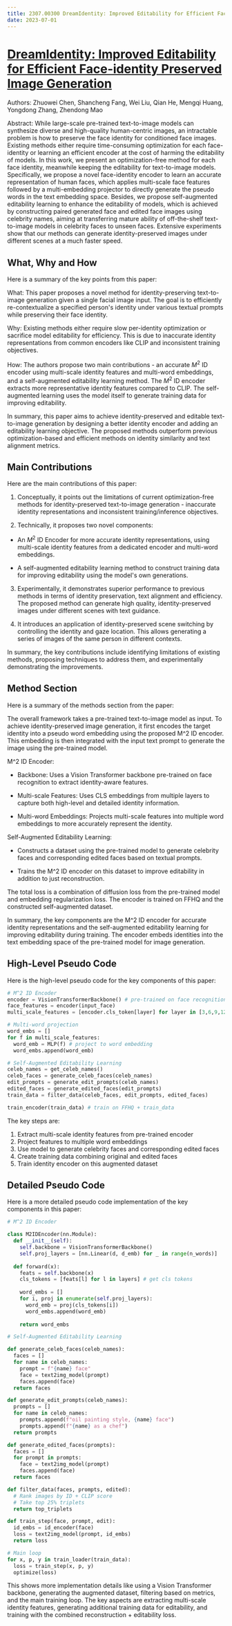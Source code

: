 ```yaml
---
title: 2307.00300 DreamIdentity: Improved Editability for Efficient Face-identity Preserved Image Generation
date: 2023-07-01
---
```


# [DreamIdentity: Improved Editability for Efficient Face-identity Preserved Image Generation](https://arxiv.org/abs/2307.00300)

Authors: Zhuowei Chen, Shancheng Fang, Wei Liu, Qian He, Mengqi Huang, Yongdong Zhang, Zhendong Mao

Abstract: While large-scale pre-trained text-to-image models can synthesize diverse and high-quality human-centric images, an intractable problem is how to preserve the face identity for conditioned face images. Existing methods either require time-consuming optimization for each face-identity or learning an efficient encoder at the cost of harming the editability of models. In this work, we present an optimization-free method for each face identity, meanwhile keeping the editability for text-to-image models. Specifically, we propose a novel face-identity encoder to learn an accurate representation of human faces, which applies multi-scale face features followed by a multi-embedding projector to directly generate the pseudo words in the text embedding space. Besides, we propose self-augmented editability learning to enhance the editability of models, which is achieved by constructing paired generated face and edited face images using celebrity names, aiming at transferring mature ability of off-the-shelf text-to-image models in celebrity faces to unseen faces. Extensive experiments show that our methods can generate identity-preserved images under different scenes at a much faster speed.

## What, Why and How

 Here is a summary of the key points from this paper:

What: This paper proposes a novel method for identity-preserving text-to-image generation given a single facial image input. The goal is to efficiently re-contextualize a specified person's identity under various textual prompts while preserving their face identity.

Why: Existing methods either require slow per-identity optimization or sacrifice model editability for efficiency. This is due to inaccurate identity representations from common encoders like CLIP and inconsistent training objectives. 

How: The authors propose two main contributions - an accurate $M^2$ ID encoder using multi-scale identity features and multi-word embeddings, and a self-augmented editability learning method. The $M^2$ ID encoder extracts more representative identity features compared to CLIP. The self-augmented learning uses the model itself to generate training data for improving editability.

In summary, this paper aims to achieve identity-preserved and editable text-to-image generation by designing a better identity encoder and adding an editability learning objective. The proposed methods outperform previous optimization-based and efficient methods on identity similarity and text alignment metrics.

## Main Contributions

 Here are the main contributions of this paper:

1. Conceptually, it points out the limitations of current optimization-free methods for identity-preserved text-to-image generation - inaccurate identity representations and inconsistent training/inference objectives. 

2. Technically, it proposes two novel components:

- An $M^2$ ID Encoder for more accurate identity representations, using multi-scale identity features from a dedicated encoder and multi-word embeddings.

- A self-augmented editability learning method to construct training data for improving editability using the model's own generations.

3. Experimentally, it demonstrates superior performance to previous methods in terms of identity preservation, text alignment and efficiency. The proposed method can generate high quality, identity-preserved images under different scenes with text guidance.

4. It introduces an application of identity-preserved scene switching by controlling the identity and gaze location. This allows generating a series of images of the same person in different contexts.

In summary, the key contributions include identifying limitations of existing methods, proposing techniques to address them, and experimentally demonstrating the improvements.

## Method Section

 Here is a summary of the methods section from the paper:

The overall framework takes a pre-trained text-to-image model as input. To achieve identity-preserved image generation, it first encodes the target identity into a pseudo word embedding using the proposed M^2 ID encoder. This embedding is then integrated with the input text prompt to generate the image using the pre-trained model.

M^2 ID Encoder:
- Backbone: Uses a Vision Transformer backbone pre-trained on face recognition to extract identity-aware features. 

- Multi-scale Features: Uses CLS embeddings from multiple layers to capture both high-level and detailed identity information.

- Multi-word Embeddings: Projects multi-scale features into multiple word embeddings to more accurately represent the identity.

Self-Augmented Editability Learning:
- Constructs a dataset using the pre-trained model to generate celebrity faces and corresponding edited faces based on textual prompts. 

- Trains the M^2 ID encoder on this dataset to improve editability in addition to just reconstruction.

The total loss is a combination of diffusion loss from the pre-trained model and embedding regularization loss. The encoder is trained on FFHQ and the constructed self-augmented dataset.

In summary, the key components are the M^2 ID encoder for accurate identity representations and the self-augmented editability learning for improving editability during training. The encoder embeds identities into the text embedding space of the pre-trained model for image generation.

## High-Level Pseudo Code

 Here is the high-level pseudo code for the key components of this paper:

```python
# M^2 ID Encoder
encoder = VisionTransformerBackbone() # pre-trained on face recognition
face_features = encoder(input_face)
multi_scale_features = [encoder.cls_token[layer] for layer in [3,6,9,12,-1]] 

# Multi-word projection
word_embs = []
for f in multi_scale_features:
  word_emb = MLP(f) # project to word embedding
  word_embs.append(word_emb) 

# Self-Augmented Editability Learning
celeb_names = get_celeb_names()
celeb_faces = generate_celeb_faces(celeb_names) 
edit_prompts = generate_edit_prompts(celeb_names)
edited_faces = generate_edited_faces(edit_prompts)
train_data = filter_data(celeb_faces, edit_prompts, edited_faces)

train_encoder(train_data) # train on FFHQ + train_data
```

The key steps are:
1. Extract multi-scale identity features from pre-trained encoder
2. Project features to multiple word embeddings
3. Use model to generate celebrity faces and corresponding edited faces
4. Create training data combining original and edited faces
5. Train identity encoder on this augmented dataset

## Detailed Pseudo Code

 Here is a more detailed pseudo code implementation of the key components in this paper:

```python
# M^2 ID Encoder

class M2IDEncoder(nn.Module):
  def __init__(self):
    self.backbone = VisionTransformerBackbone() 
    self.proj_layers = [nn.Linear(d, d_emb) for _ in range(n_words)]
  
  def forward(x):
    feats = self.backbone(x)
    cls_tokens = [feats[l] for l in layers] # get cls tokens
    
    word_embs = []
    for i, proj in enumerate(self.proj_layers):
      word_emb = proj(cls_tokens[i])
      word_embs.append(word_emb)
    
    return word_embs

# Self-Augmented Editability Learning

def generate_celeb_faces(celeb_names):
  faces = []
  for name in celeb_names:
    prompt = f"{name} face" 
    face = text2img_model(prompt)
    faces.append(face)
  return faces

def generate_edit_prompts(celeb_names):
  prompts = []
  for name in celeb_names:
    prompts.append(f"oil painting style, {name} face") 
    prompts.append(f"{name} as a chef")
  return prompts

def generate_edited_faces(prompts):
  faces = []
  for prompt in prompts:
    face = text2img_model(prompt)
    faces.append(face)
  return faces

def filter_data(faces, prompts, edited):
  # Rank images by ID + CLIP score
  # Take top 25% triplets
  return top_triplets

def train_step(face, prompt, edit):
  id_embs = id_encoder(face) 
  loss = text2img_model(prompt, id_embs)
  return loss

# Main loop
for x, p, y in train_loader(train_data):
  loss = train_step(x, p, y)
  optimize(loss) 
```

This shows more implementation details like using a Vision Transformer backbone, generating the augmented dataset, filtering based on metrics, and the main training loop. The key aspects are extracting multi-scale identity features, generating additional training data for editability, and training with the combined reconstruction + editability loss.

